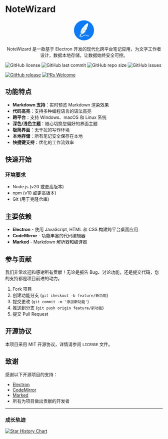 # NoteWizard 

<div align="center">
  <img src="src/assets/logo/app-logo-128.png" alt="NoteWizard Logo" width="64">
   <p>NoteWizard 是一款基于 Electron 开发的现代化跨平台笔记应用，为文字工作者设计，数据本地存储，让数据始终安全可控。</p>
</div>


![GitHub license](https://img.shields.io/github/license/jetyu/NoteWizard?style=flat-square)
![GitHub last commit](https://img.shields.io/github/last-commit/jetyu/NoteWizard)
![GitHub repo size](https://img.shields.io/github/repo-size/jetyu/NoteWizard)
![GitHub issues](https://img.shields.io/github/issues/jetyu/NoteWizard)

[![GitHub release](https://img.shields.io/github/release/jetyu/NoteWizard.svg)](https://github.com/jetyu/NoteWizard/releases)
[![PRs Welcome](https://img.shields.io/badge/PRs-welcome-brightgreen.svg)](https://github.com/jetyu/NoteWizard/pulls)



## 功能特点

- **Markdown 支持**：实时预览 Markdown 渲染效果
- **代码高亮**：支持多种编程语言的语法高亮
- **跨平台**：支持 Windows、macOS 和 Linux 系统
- **深色/浅色主题**：随心切换您偏好的界面主题
- **极简界面**：无干扰的写作环境
- **本地存储**：所有笔记安全保存在本地
- **快捷键支持**：优化的工作流效率

## 快速开始

### 环境要求

- Node.js (v20 或更高版本)
- npm (v10 或更高版本)
- Git (用于克隆仓库)

## 主要依赖

- **Electron** - 使用 JavaScript, HTML 和 CSS 构建跨平台桌面应用
- **CodeMirror** - 功能丰富的代码编辑器
- **Marked** - Markdown 解析器和编译器

## 参与贡献

我们非常欢迎和感谢所有贡献！无论是报告 Bug、讨论功能，还是提交代码，您的支持都是项目前进的动力。

1. Fork 项目
2. 创建功能分支 (`git checkout -b feature/新功能`)
3. 提交更改 (`git commit -m '添加新功能'`)
4. 推送到分支 (`git push origin feature/新功能`)
5. 提交 Pull Request

## 开源协议

本项目采用 MIT 开源协议，详情请参阅 `LICENSE` 文件。

## 致谢

感谢以下开源项目的支持：
- [Electron](https://www.electronjs.org/)
- [CodeMirror](https://codemirror.net/)
- [Marked](https://marked.js.org/)
- 所有为项目做出贡献的开发者

---

### 成长轨迹
[![Star History Chart](https://api.star-history.com/svg?repos=jetyu/NoteWizard)](https://star-history.com/#jetyu/NoteWizard)  
